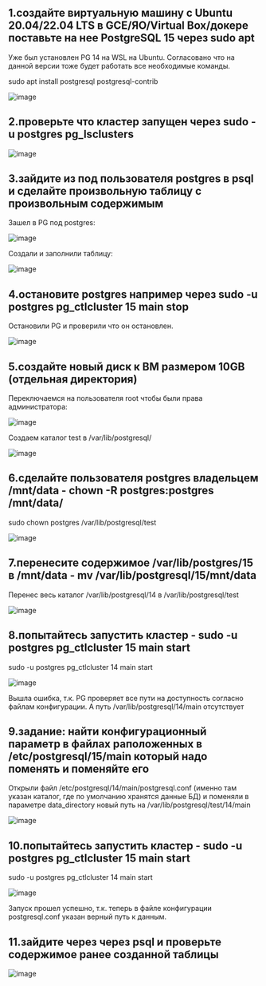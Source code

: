 ## 1.создайте виртуальную машину c Ubuntu 20.04/22.04 LTS в GCE/ЯО/Virtual Box/докере поставьте на нее PostgreSQL 15 через sudo apt
Уже был установлен PG 14 на WSL на Ubuntu. Согласовано что на данной версии тоже будет работать все необходимые команды.

sudo apt install postgresql postgresql-contrib

![image](https://github.com/md31git/Otus-PG-DmitriyM/assets/108184930/06721ddb-91cc-4b23-80b0-da2473c4dc7e)
## 2.проверьте что кластер запущен через sudo -u postgres pg_lsclusters

![image](https://github.com/md31git/Otus-PG-DmitriyM/assets/108184930/b1b90cb7-fd92-4c72-b54e-93b0998413c8)
## 3.зайдите из под пользователя postgres в psql и сделайте произвольную таблицу с произвольным содержимым
Зашел в PG под postgres:

![image](https://github.com/md31git/Otus-PG-DmitriyM/assets/108184930/311684a7-7d4d-4b0b-8506-77acdf1f4e93)

Создали и заполнили таблицу:

![image](https://github.com/md31git/Otus-PG-DmitriyM/assets/108184930/7c2b212c-f604-4e7b-af92-e6883a37197d)

## 4.остановите postgres например через sudo -u postgres pg_ctlcluster 15 main stop
Остановили PG и проверили что он остановлен.

![image](https://github.com/md31git/Otus-PG-DmitriyM/assets/108184930/17c31141-6f71-4a1f-b42a-a64840e1723d)

## 5.создайте новый диск к ВМ размером 10GB (отдельная директория)
Переключаемся на пользователя root чтобы были права администратора:

![image](https://github.com/md31git/Otus-PG-DmitriyM/assets/108184930/08ff7c6f-646a-4e78-9147-1f080c27613f)

Создаем каталог test в /var/lib/postgresql/

![image](https://github.com/md31git/Otus-PG-DmitriyM/assets/108184930/6e04bdd5-f9ae-4409-bde6-4c455fca5886)

## 6.сделайте пользователя postgres владельцем /mnt/data - chown -R postgres:postgres /mnt/data/
sudo chown postgres /var/lib/postgresql/test

![image](https://github.com/md31git/Otus-PG-DmitriyM/assets/108184930/7ed3e6ba-d143-4bf2-a122-c1535a2dfa60)

## 7.перенесите содержимое /var/lib/postgres/15 в /mnt/data - mv /var/lib/postgresql/15/mnt/data
Перенес весь каталог /var/lib/postgresql/14 в /var/lib/postgresql/test

![image](https://github.com/md31git/Otus-PG-DmitriyM/assets/108184930/65f55a02-59d8-4b07-9d6b-e0b289a3d152)

## 8.попытайтесь запустить кластер - sudo -u postgres pg_ctlcluster 15 main start
sudo -u postgres pg_ctlcluster 14 main start

![image](https://github.com/md31git/Otus-PG-DmitriyM/assets/108184930/76dc5337-aee5-4c3f-82ac-3b7f266addf1)

Вышла ошибка, т.к. PG проверяет все пути на доступность согласно файлам конфигурации. А путь /var/lib/postgresql/14/main отсутствует

## 9.задание: найти конфигурационный параметр в файлах раположенных в /etc/postgresql/15/main который надо поменять и поменяйте его
Открыли файл /etc/postgresql/14/main/postgresql.conf (именно там указан каталог, где по умолчанию хранятся данные БД) и поменяли в параметре data_directory новый путь на /var/lib/postgresql/test/14/main

![image](https://github.com/md31git/Otus-PG-DmitriyM/assets/108184930/a6698c10-0127-452f-821f-f610e025b863)

## 10.попытайтесь запустить кластер - sudo -u postgres pg_ctlcluster 15 main start
sudo -u postgres pg_ctlcluster 14 main start

![image](https://github.com/md31git/Otus-PG-DmitriyM/assets/108184930/1b36b21b-f5c1-4abc-8826-d57a966108f2)

Запуск прошел успешно, т.к. теперь в файле конфигурации postgresql.conf указан верный путь к данным.

## 11.зайдите через через psql и проверьте содержимое ранее созданной таблицы
![image](https://github.com/md31git/Otus-PG-DmitriyM/assets/108184930/10728d59-0180-489b-b37a-f872a6a6c0d7)
